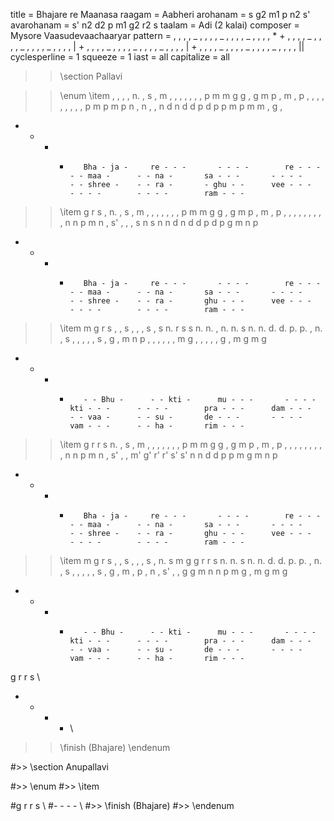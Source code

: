 title = Bhajare re Maanasa
raagam = Aabheri
arohanam = s g2 m1 p n2 s'
avarohanam = s' n2 d2 p m1 g2 r2 s
taalam = Adi (2 kalai)
composer = Mysore Vaasudevaachaaryar
pattern =  , , , , _ , , , , _ , , , , _ , , , , * + , , , , _ , , , , _ , , , , _ , , , , | + , , , , _ , , , , _ , , , , _ , , , , | + , , , , _ , , , , _ , , , , _ , , , , ||
cyclesperline = 1
squeeze = 1
iast = all
capitalize = all

>> \section Pallavi

>> \enum
>> \item
, , , ,        n. , s ,       m , , ,        , , , ,        p m m g        g , g m        p , m ,        p , , ,        , , , ,        , , p m        p m p n        , n , ,        n d n d        d p d p        p m p m        m , g ,
- - - -        Bha - ja -     re - - -       - - - -        re - - -       - - maa -      - - na -       sa - - -       - - - -        - - shree -    - - ra -       - ghu - -      vee - - -      - - - -        - - - -        ram - - -

>> \item
g r s ,        n. , s ,       m , , ,        , , , ,        p m m g        g , g m        p , m ,        p , , ,        , , , ,        , , n n        p m n ,        s' , , ,       s n s n        n d n d        d p d p        g m n p
- - - -        Bha - ja -     re - - -       - - - -        re - - -       - - maa -      - - na -       sa - - -       - - - -        - - shree -    - - ra -       ghu - - -      vee - - -      - - - -        - - - -        ram - - -

>> \item
m g r s        , , s ,        , , s ,        s n. r s       s n. n. ,      n. n. s n.     n. d. d. p.    p. , n. ,      s , , ,        , , s ,        g , m n        p , , ,        , , , m        g , , ,        , , g ,        m g m g
- - - -        - - Bhu -      - - kti -      mu - - -       - - - -        kti - - -      - - - -        pra - - -      dam - - -      - - vaa -      - - su -       de - - -       - - - -        vam - - -      - - ha -       rim - - -

>> \item
g r r s        n. , s ,       m , , ,        , , , ,        p m m g        g , g m        p , m ,        p , , ,        , , , ,        , , n n        p m n ,        s' , , m'      g' r' r' s'    s' n n d       d p p m        g m n p
- - - -        Bha - ja -     re - - -       - - - -        re - - -       - - maa -      - - na -       sa - - -       - - - -        - - shree -    - - ra -       ghu - - -      vee - - -      - - - -        - - - -        ram - - -

>> \item
m g r s        , , s ,        , , s ,        n. s m g       g r r s        n. n. s n.     n. d. d. p.    p. , n. ,      s , , ,        , , s ,        g , m ,        p , n ,        s' , , g       g m n n        p m g ,        m g m g
- - - -        - - Bhu -      - - kti -      mu - - -       - - - -        kti - - -      - - - -        pra - - -      dam - - -      - - vaa -      - - su -       de - - -       - - - -        vam - - -      - - ha -       rim - - -

g r r s \\
- - - - \\
>> \finish (Bhajare)
>> \endenum

#>> \section Anupallavi

#>> \enum
#>> \item

#g r r s \\
#- - - - \\
#>> \finish (Bhajare)
#>> \endenum
